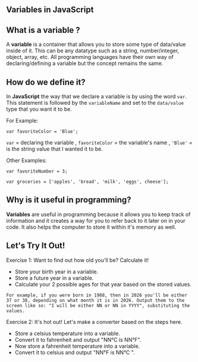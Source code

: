 ## Variables in JavaScript 


## What is a variable ?
A **variable** is a container that allows you to store some type of data/value inside of it. This can be any datatype such as a string, number/integer, object, array, etc. All programming languages have their own way of declaring/defining a variable but the concept remains the same. 


## How do we define it? 
In **JavaScript** the way that we declare a variable is by using the word `var`. This statement is followed by the `variableName` and set to the `data/value` type that you want it to be. 

For Example: 

`var favoriteColor = 'Blue';`

`var` = declaring the variable , `favoriteColor` = the variable's name , `'Blue'` = is the string value that I wanted it to be. 


Other Examples: 

`var favoriteNumber = 3;`

`var groceries = ['apples', 'bread', 'milk', 'eggs', cheese'];` 


## Why is it useful in programming? 
**Variables** are useful in programming because it allows you to keep track of information and it creates a way for you to refer back to it later on in your code. It also helps the computer to store it within it's memory as well.


## Let's Try It Out! 

Exercise 1: Want to find out how old you'll be? Calculate it!

* Store your birth year in a variable.
* Store a future year in a variable.
* Calculate your 2 possible ages for that year based on the stored values.

`For example, if you were born in 1988, then in 2026 you'll be either 37 or 38, depending on what month it is in 2026. Output them to the screen like so: "I will be either NN or NN in YYYY", substituting the values.`


Exercise 2: It's hot out! Let's make a converter based on the steps here.

* Store a celsius temperature into a variable.
* Convert it to fahrenheit and output "NN°C is NN°F".
* Now store a fahrenheit temperature into a variable.
* Convert it to celsius and output "NN°F is NN°C ".






